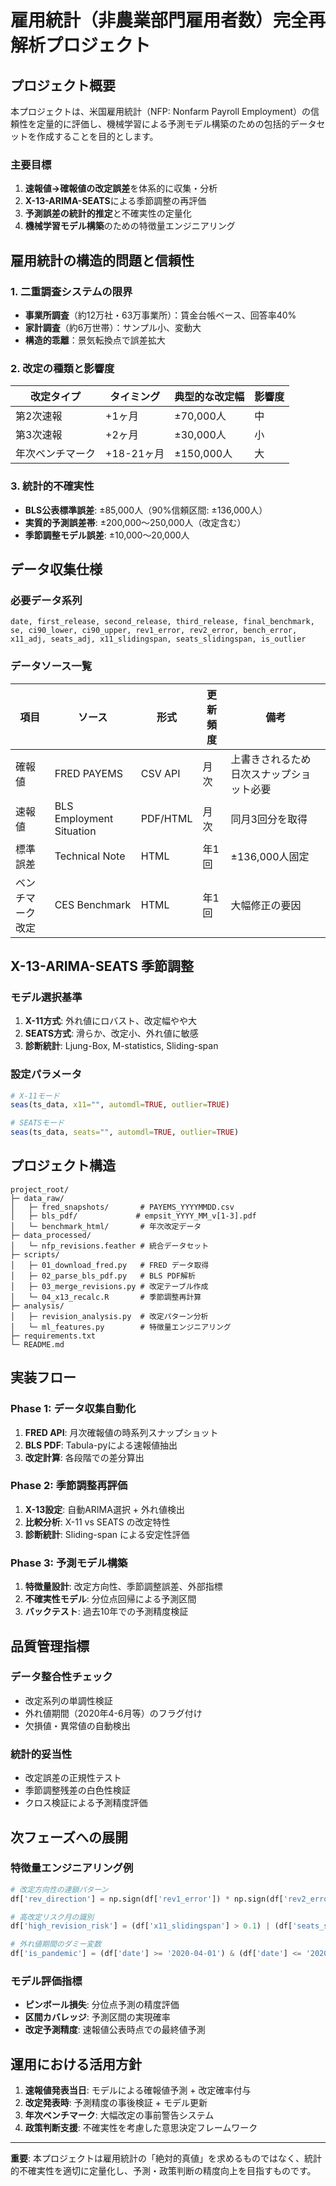 # 雇用統計（非農業部門雇用者数）完全再解析プロジェクト

## プロジェクト概要

本プロジェクトは、米国雇用統計（NFP: Nonfarm Payroll Employment）の信頼性を定量的に評価し、機械学習による予測モデル構築のための包括的データセットを作成することを目的とします。

### 主要目標
1. **速報値→確報値の改定誤差**を体系的に収集・分析
2. **X-13-ARIMA-SEATS**による季節調整の再評価
3. **予測誤差の統計的推定**と不確実性の定量化
4. **機械学習モデル構築**のための特徴量エンジニアリング

## 雇用統計の構造的問題と信頼性

### 1. 二重調査システムの限界
- **事業所調査**（約12万社・63万事業所）：賃金台帳ベース、回答率40%
- **家計調査**（約6万世帯）：サンプル小、変動大
- **構造的乖離**：景気転換点で誤差拡大

### 2. 改定の種類と影響度
| 改定タイプ | タイミング | 典型的な改定幅 | 影響度 |
|-----------|------------|---------------|-------|
| 第2次速報 | +1ヶ月 | ±70,000人 | 中 |
| 第3次速報 | +2ヶ月 | ±30,000人 | 小 |
| 年次ベンチマーク | +18-21ヶ月 | ±150,000人 | 大 |

### 3. 統計的不確実性
- **BLS公表標準誤差**: ±85,000人（90%信頼区間: ±136,000人）
- **実質的予測誤差帯**: ±200,000～250,000人（改定含む）
- **季節調整モデル誤差**: ±10,000～20,000人

## データ収集仕様

### 必要データ系列
```
date, first_release, second_release, third_release, final_benchmark, 
se, ci90_lower, ci90_upper, rev1_error, rev2_error, bench_error,
x11_adj, seats_adj, x11_slidingspan, seats_slidingspan, is_outlier
```

### データソース一覧
| 項目 | ソース | 形式 | 更新頻度 | 備考 |
|------|--------|------|----------|------|
| 確報値 | FRED PAYEMS | CSV API | 月次 | 上書きされるため日次スナップショット必要 |
| 速報値 | BLS Employment Situation | PDF/HTML | 月次 | 同月3回分を取得 |
| 標準誤差 | Technical Note | HTML | 年1回 | ±136,000人固定 |
| ベンチマーク改定 | CES Benchmark | HTML | 年1回 | 大幅修正の要因 |

## X-13-ARIMA-SEATS 季節調整

### モデル選択基準
1. **X-11方式**: 外れ値にロバスト、改定幅やや大
2. **SEATS方式**: 滑らか、改定小、外れ値に敏感
3. **診断統計**: Ljung-Box, M-statistics, Sliding-span

### 設定パラメータ
```r
# X-11モード
seas(ts_data, x11="", automdl=TRUE, outlier=TRUE)

# SEATSモード  
seas(ts_data, seats="", automdl=TRUE, outlier=TRUE)
```

## プロジェクト構造

```
project_root/
├─ data_raw/
│   ├─ fred_snapshots/       # PAYEMS_YYYYMMDD.csv
│   ├─ bls_pdf/             # empsit_YYYY_MM_v[1-3].pdf
│   └─ benchmark_html/       # 年次改定データ
├─ data_processed/
│   └─ nfp_revisions.feather # 統合データセット
├─ scripts/
│   ├─ 01_download_fred.py   # FRED データ取得
│   ├─ 02_parse_bls_pdf.py   # BLS PDF解析
│   ├─ 03_merge_revisions.py # 改定テーブル作成
│   └─ 04_x13_recalc.R       # 季節調整再計算
├─ analysis/
│   ├─ revision_analysis.py  # 改定パターン分析
│   └─ ml_features.py        # 特徴量エンジニアリング
├─ requirements.txt
└─ README.md
```

## 実装フロー

### Phase 1: データ収集自動化
1. **FRED API**: 月次確報値の時系列スナップショット
2. **BLS PDF**: Tabula-pyによる速報値抽出
3. **改定計算**: 各段階での差分算出

### Phase 2: 季節調整再評価
1. **X-13設定**: 自動ARIMA選択 + 外れ値検出
2. **比較分析**: X-11 vs SEATS の改定特性
3. **診断統計**: Sliding-span による安定性評価

### Phase 3: 予測モデル構築
1. **特徴量設計**: 改定方向性、季節調整誤差、外部指標
2. **不確実性モデル**: 分位点回帰による予測区間
3. **バックテスト**: 過去10年での予測精度検証

## 品質管理指標

### データ整合性チェック
- 改定系列の単調性検証
- 外れ値期間（2020年4-6月等）のフラグ付け
- 欠損値・異常値の自動検出

### 統計的妥当性
- 改定誤差の正規性テスト
- 季節調整残差の白色性検証  
- クロス検証による予測精度評価

## 次フェーズへの展開

### 特徴量エンジニアリング例
```python
# 改定方向性の連鎖パターン
df['rev_direction'] = np.sign(df['rev1_error']) * np.sign(df['rev2_error'])

# 高改定リスク月の識別
df['high_revision_risk'] = (df['x11_slidingspan'] > 0.1) | (df['seats_slidingspan'] > 0.1)

# 外れ値期間のダミー変数
df['is_pandemic'] = (df['date'] >= '2020-04-01') & (df['date'] <= '2020-06-01')
```

### モデル評価指標
- **ピンボール損失**: 分位点予測の精度評価
- **区間カバレッジ**: 予測区間の実現確率
- **改定予測精度**: 速報値公表時点での最終値予測

## 運用における活用方針

1. **速報値発表当日**: モデルによる確報値予測 + 改定確率付与
2. **改定発表時**: 予測精度の事後検証 + モデル更新
3. **年次ベンチマーク**: 大幅改定の事前警告システム
4. **政策判断支援**: 不確実性を考慮した意思決定フレームワーク

---

**重要**: 本プロジェクトは雇用統計の「絶対的真値」を求めるものではなく、統計的不確実性を適切に定量化し、予測・政策判断の精度向上を目指すものです。